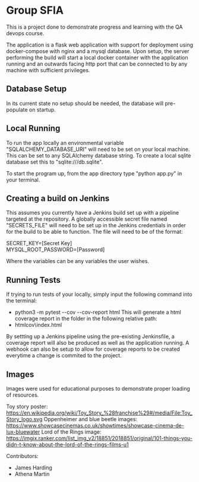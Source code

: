 # Group SFIA

This is a project done to demonstrate progress and learning with the QA devops course.

The application is a flask web application with support for deployment using docker-compose
with nginx and a mysql database. Upon setup, the server performing the build will start a local
docker container with the application running and an outwards facing http port that can be 
connected to by any machine with sufficient privileges.

## Database Setup
In its current state no setup should be needed, the database will pre-populate on startup.

## Local Running
To run the app locally an environmental variable "SQLALCHEMY_DATABASE_URI" will need to be set on
your local machine. This can be set to any SQLAlchemy database string. To create a local
sqlite database set this to "sqlite:///db.sqlite".

To start the program up, from the app directory type "python app.py" in your terminal.

## Creating a build on Jenkins
This assumes you currently have a Jenkins build set up with a pipeline targeted at the repository.
A globally accessible secret file named "SECRETS_FILE" will need to be set up in the Jenkins credentials
in order for the build to be able to function. The file will need to be of the format:

SECRET_KEY=[Secret Key]   
MYSQL_ROOT_PASSWORD=[Password]

Where the variables can be any variables the user wishes.

## Running Tests
If trying to run tests of your locally, simply input the following command into the terminal:
- python3 -m pytest --cov --cov-report html
This will generate a html coverage report in the folder in the following relative path:
- htmlcov\index.html

By settting up a Jenkins pipeline using the pre-existing Jenkinsfile, a coverage report will also be produced as well as the application running.
A webhook can also be setup to allow for coverage reports to be created everytime a change is commited to the project.


## Images
Images were used for educational purposes to demonstrate proper loading of resources.

Toy story poster: https://en.wikipedia.org/wiki/Toy_Story_%28franchise%29#/media/File:Toy_Story_logo.svg
Oppenheimer and blue beetle images: https://www.showcasecinemas.co.uk/showtimes/showcase-cinema-de-lux-bluewater
Lord of the Rings image: https://imgix.ranker.com/list_img_v2/18851/2018851/original/101-things-you-didn-t-know-about-the-lord-of-the-rings-films-u1


Contributors:
- James Harding
- Athena Martin
